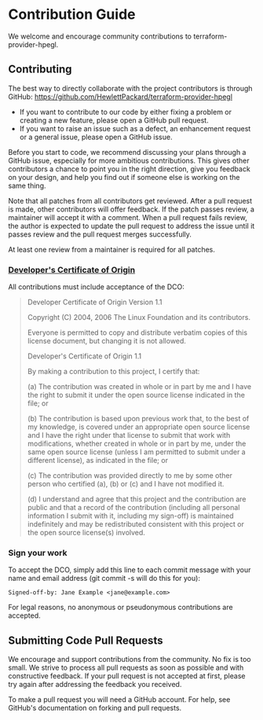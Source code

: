 # Contribution Guide 

We welcome and encourage community contributions to terraform-provider-hpegl.

## Contributing

The best way to directly collaborate with the project contributors is through GitHub: <https://github.com/HewlettPackard/terraform-provider-hpegl>

* If you want to contribute to our code by either fixing a problem or creating a new feature, please open a GitHub pull request.
* If you want to raise an issue such as a defect, an enhancement request or a general issue, please open a GitHub issue.

Before you start to code, we recommend discussing your plans through a GitHub issue, especially for more ambitious contributions. This gives other contributors a chance to point you in the right direction, give you feedback on your design, and help you find out if someone else is working on the same thing.

Note that all patches from all contributors get reviewed.
After a pull request is made, other contributors will offer feedback. If the patch passes review, a maintainer will accept it with a comment.
When a pull request fails review, the author is expected to update the pull request to address the issue until it passes review and the pull request merges successfully.

At least one review from a maintainer is required for all patches.

### [Developer's Certificate of Origin](https://developercertificate.org/)

All contributions must include acceptance of the DCO:

>Developer Certificate of Origin
>Version 1.1
>
>Copyright (C) 2004, 2006 The Linux Foundation and its contributors.
>
>Everyone is permitted to copy and distribute verbatim copies of this
>license document, but changing it is not allowed.
>
>
>Developer's Certificate of Origin 1.1
>
>By making a contribution to this project, I certify that:
>
>(a) The contribution was created in whole or in part by me and I
>    have the right to submit it under the open source license
>    indicated in the file; or
>
>(b) The contribution is based upon previous work that, to the best
>    of my knowledge, is covered under an appropriate open source
>    license and I have the right under that license to submit that
>    work with modifications, whether created in whole or in part
>    by me, under the same open source license (unless I am
>    permitted to submit under a different license), as indicated
>    in the file; or
>
>(c) The contribution was provided directly to me by some other
>    person who certified (a), (b) or (c) and I have not modified
>    it.
>
>(d) I understand and agree that this project and the contribution
>    are public and that a record of the contribution (including all
>    personal information I submit with it, including my sign-off) is
>    maintained indefinitely and may be redistributed consistent with
>    this project or the open source license(s) involved.

### Sign your work

To accept the DCO, simply add this line to each commit message with your
name and email address (git commit -s will do this for you):

    Signed-off-by: Jane Example <jane@example.com>

For legal reasons, no anonymous or pseudonymous contributions are
accepted.

## Submitting Code Pull Requests

We encourage and support contributions from the community. No fix is too
small. We strive to process all pull requests as soon as possible and
with constructive feedback. If your pull request is not accepted at
first, please try again after addressing the feedback you received.

To make a pull request you will need a GitHub account. For help, see
GitHub's documentation on forking and pull requests.
